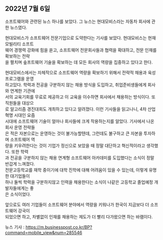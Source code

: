 ## **2022년 7월 6일**

소프트웨어와 관련된 뉴스 하나를 보았다. 그 뉴스는 현대모비스라는 자동차 회사에 관한 뉴스였다.  

현대모비스가 소프트웨어 전문기업으로 도약한다는 기사를 보았다. 현대모비스는 현재 모빌리티 소프트  
웨어 경쟁력 강화에 힘을 쏟고, 소프트웨어 전문회사들과 협력을 확대하고, 전문 인재를 확보하는 전략  
을 펼치며 솦프트웨어 기술을 확보하는 데 모든 회사의 역량을 집중하고 있다고 한다.  

현대모비스에서는 자체작으로 소프트웨어 역량을 확보하기 위해서 전략적 채용과 육성 프로그램을 운영  
하고있다. 학력과 전공을 구분하지 않는 채용 방식을 도입하고, 취업준비생들에게 회사와 연계한 기관에  
서의 교육기회를 무료로 제공하고 이 교육을 이수하면 회사에서 채용하는 방식이다. 또 직원들을 대상으  
로 알고리즘 경진대회도 개최하고 있다고 알려졌다.  이런 기사들을 읽고나니, 4차 산업 혁명 시대인 요즘  
시대에 소프트웨어 기술이 얼마나 회사들에 크게 작용하는지를 알았다. 기사에서 나온 회사 운영 전략들  
은 적은 자본으로는 운영하는 것이 불가능할텐데, 그런데도 불구하고 큰 자본을 투자하며 소프트웨어 역  
량을 키우려한다는 것이 기업가 정신으로 보았을 때 정말 대단하고 혁신적이라고 생각했다.  또한 학력  
과 전공을 구분하지 않는 채용 연계형 소프트웨어 아카데미를 도입했다는 소식이 정말 반갑게 느껴졌다.  
전문고등학교를 재학 중이기에 대학 진학에 대해 어려움이 있을 수 있는데, 이렇게 유명한 대기업들이  
하나 둘씩 학력을 구분하지않고 인력을 채용한다는 소식이 나같은 고등학교 졸업예정 개발자들에게는 좋  
은 소식이었다.  

앞으로도 여러 기업들이 소프트웨어 분야에서 역량을 키워나가 한국이 지금보다 더 소프트웨어 강국이  
되었으면 하고, 차별없이 인재를 채용하는 제도가 더 빨리 다가왔으면 하는 바램이다.

뉴스 기사 : https://m.businesspost.co.kr/BP?command=mobile_view&num=285546